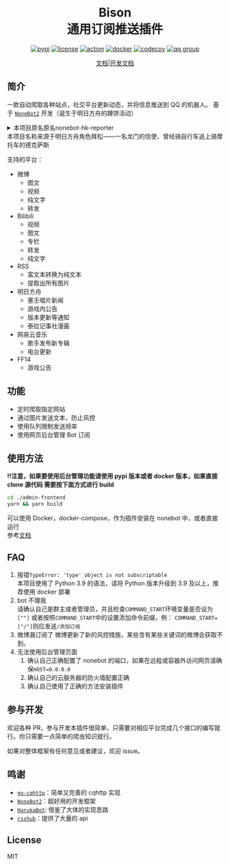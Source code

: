 <div align="center">
<h1>Bison </br>通用订阅推送插件</h1>

[![pypi](https://badgen.net/pypi/v/nonebot-bison)](https://pypi.org/project/nonebot-bison/)
[![license](https://img.shields.io/github/license/felinae98/nonebot-bison)](https://github.com/felinae98/nonebot-bison/blob/main/LICENSE)
[![action](https://img.shields.io/github/workflow/status/felinae98/nonebot-bison/test-build)](https://github.com/felinae98/nonebot-bison/actions/workflows/main.yml)
[![docker](https://img.shields.io/docker/image-size/felinae98/nonebot-bison)](https://hub.docker.com/r/felinae98/nonebot-bison)
[![codecov](https://codecov.io/gh/felinae98/nonebot-bison/branch/main/graph/badge.svg?token=QCFIODJOOA)](https://codecov.io/gh/felinae98/nonebot-bison)
[![qq group](https://img.shields.io/badge/QQ%E7%BE%A4-868610060-orange)](https://qm.qq.com/cgi-bin/qm/qr?k=pXYMGB_e8b6so3QTqgeV6lkKDtEeYE4f&jump_from=webapi)

[文档](https://nonebot-bison.vercel.app)|[开发文档](https://nonebot-bison.vercel.app/dev)

</div>

## 简介

一款自动爬取各种站点，社交平台更新动态，并将信息推送到 QQ 的机器人。
基于 [`NoneBot2`](https://github.com/nonebot/nonebot2) 开发（诞生于明日方舟的蹲饼活动）

<details>
<summary>本项目原名原名nonebot-hk-reporter</summary>

寓意本 Bot 要做全世界跑的最快的搬运机器人，后因名字过于暴力改名

</details>
本项目名称来源于明日方舟角色拜松——一名龙门的信使，曾经骑自行车追上骑摩托车的德克萨斯

支持的平台：

- 微博
  - 图文
  - 视频
  - 纯文字
  - 转发
- Bilibili
  - 视频
  - 图文
  - 专栏
  - 转发
  - 纯文字
- RSS
  - 富文本转换为纯文本
  - 提取出所有图片
- 明日方舟
  - 塞壬唱片新闻
  - 游戏内公告
  - 版本更新等通知
  - 泰拉记事社漫画
- 网易云音乐
  - 歌手发布新专辑
  - 电台更新
- FF14
  - 游戏公告

## 功能

- 定时爬取指定网站
- 通过图片发送文本，防止风控
- 使用队列限制发送频率
- 使用网页后台管理 Bot 订阅

## 使用方法

**!!注意，如果要使用后台管理功能请使用 pypi 版本或者 docker 版本，如果直接 clone 源代码
需要按下面方式进行 build**

```bash
cd ./admin-frontend
yarn && yarn build
```

可以使用 Docker，docker-compose，作为插件安装在 nonebot 中，或者直接运行  
参考[文档](https://nonebot-bison.vercel.app/usage/#%E4%BD%BF%E7%94%A8)

## FAQ

1. 报错`TypeError: 'type' object is not subscriptable`  
   本项目使用了 Python 3.9 的语法，请将 Python 版本升级到 3.9 及以上，推荐使用 docker 部署
2. bot 不理我  
   请确认自己是群主或者管理员，并且检查`COMMAND_START`环境变量是否设为`[""]`
   或者按照`COMMAND_START`中的设置添加命令前缀，例：
   `COMMAND_START=["/"]`则应发送`/添加订阅`
3. 微博漏订阅了
   微博更新了新的风控措施，某些含有某些关键词的微博会获取不到。
4. 无法使用后台管理页面
   1. 确认自己正确配置了 nonebot 的端口，如果在远程或容器外访问网页请确保`HOST=0.0.0.0`
   2. 确认自己的云服务器的防火墙配置正确
   3. 确认自己使用了正确的方法安装插件

## 参与开发

欢迎各种 PR，参与开发本插件很简单，只需要对相应平台完成几个接口的编写就行。你只需要一点简单的爬虫知识就行。

如果对整体框架有任何意见或者建议，欢迎 issue。

## 鸣谢

- [`go-cqhttp`](https://github.com/Mrs4s/go-cqhttp)：简单又完善的 cqhttp 实现
- [`NoneBot2`](https://github.com/nonebot/nonebot2)：超好用的开发框架
- [`HarukaBot`](https://github.com/SK-415/HarukaBot/): 借鉴了大体的实现思路
- [`rsshub`](https://github.com/DIYgod/RSSHub)：提供了大量的 api

## License

MIT
